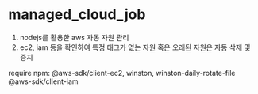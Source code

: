 # managed_cloud_job

1. nodejs를 활용한 aws 자동 자원 관리
2. ec2, iam 등을 확인하여 특정 태그가 없는 자원 혹은 오래된 자원은 자동 삭제 및 중지

require npm: @aws-sdk/client-ec2, winston, winston-daily-rotate-file @aws-sdk/client-iam